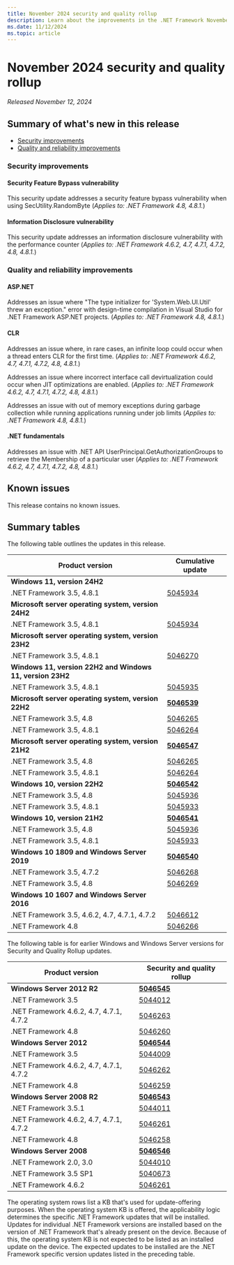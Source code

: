 ```yaml
---
title: November 2024 security and quality rollup
description: Learn about the improvements in the .NET Framework November 2024 security and quality rollup.
ms.date: 11/12/2024
ms.topic: article
---
```

# November 2024 security and quality rollup

_Released November 12, 2024_

## Summary of what's new in this release

- [Security improvements](#security-improvements)
- [Quality and reliability improvements](#quality-and-reliability-improvements)

### Security improvements

#### Security Feature Bypass vulnerability

This security update addresses a security feature bypass vulnerability when using SecUtility.RandomByte (*Applies to: .NET Framework 4.8, 4.8.1.*)

#### Information Disclosure vulnerability

This security update addresses an information disclosure vulnerability with the performance counter (*Applies to: .NET Framework 4.6.2, 4.7, 4.7.1, 4.7.2, 4.8, 4.8.1.*)

### Quality and reliability improvements

#### ASP.NET

Addresses an issue where  "The type initializer for 'System.Web.UI.Util' threw an exception." error with design-time compilation in Visual Studio for .NET Framework ASP.NET projects. (*Applies to: .NET Framework 4.8, 4.8.1.*)

#### CLR

Addresses an issue where, in rare cases, an infinite loop could occur when a thread enters CLR for the first time. (*Applies to: .NET Framework 4.6.2, 4.7, 4.7.1, 4.7.2, 4.8, 4.8.1.*)

Addresses an issue where incorrect interface call devirtualization could occur when JIT optimizations are enabled. (*Applies to: .NET Framework 4.6.2, 4.7, 4.7.1, 4.7.2, 4.8, 4.8.1.*)

Addresses an issue with out of memory exceptions during garbage collection while running applications running under job limits (*Applies to: .NET Framework 4.8, 4.8.1.*)

#### .NET fundamentals

Addresses an issue with .NET API UserPrincipal.GetAuthorizationGroups to retrieve the  Membership of a particular user (*Applies to: .NET Framework 4.6.2, 4.7, 4.7.1, 4.7.2, 4.8, 4.8.1.*)

## Known issues

This release contains no known issues.  

## Summary tables

The following table outlines the updates in this release.

| Product version | Cumulative update |
| --- | --- |
| **Windows 11, version 24H2** | |
| .NET Framework 3.5, 4.8.1 | [5045934](https://support.microsoft.com/kb/5045934) |
| **Microsoft server operating system, version 24H2** | |
| .NET Framework 3.5, 4.8.1 | [5045934](https://support.microsoft.com/kb/5045934) |
| **Microsoft server operating system, version 23H2** | |
| .NET Framework 3.5, 4.8.1 | [5046270](https://support.microsoft.com/kb/5046270) |
| **Windows 11, version 22H2 and Windows 11, version 23H2** | |
| .NET Framework 3.5, 4.8.1 | [5045935](https://support.microsoft.com/kb/5045935) |
| **Microsoft server operating system, version 22H2** | **[5046539](https://support.microsoft.com/kb/5046539)** |
| .NET Framework 3.5, 4.8 | [5046265](https://support.microsoft.com/kb/5046265) |
| .NET Framework 3.5, 4.8.1 | [5046264](https://support.microsoft.com/kb/5046264) |
| **Microsoft server operating system, version 21H2** | **[5046547](https://support.microsoft.com/kb/5046547)** |
| .NET Framework 3.5, 4.8 | [5046265](https://support.microsoft.com/kb/5046265) |
| .NET Framework 3.5, 4.8.1 | [5046264](https://support.microsoft.com/kb/5046264) |
| **Windows 10, version 22H2** | **[5046542](https://support.microsoft.com/kb/5046542)** |
| .NET Framework 3.5, 4.8 | [5045936](https://support.microsoft.com/kb/5045936) |
| .NET Framework 3.5, 4.8.1 | [5045933](https://support.microsoft.com/kb/5045933) |
| **Windows 10, version 21H2** | **[5046541](https://support.microsoft.com/kb/5046541)** |
| .NET Framework 3.5, 4.8 | [5045936](https://support.microsoft.com/kb/5045936) |
| .NET Framework 3.5, 4.8.1 | [5045933](https://support.microsoft.com/kb/5045933) |
| **Windows 10 1809 and Windows Server 2019** | **[5046540](https://support.microsoft.com/kb/5046540)** |
| .NET Framework 3.5, 4.7.2 | [5046268](https://support.microsoft.com/kb/5046268) |
| .NET Framework 3.5, 4.8 | [5046269](https://support.microsoft.com/kb/5046269) |
| **Windows 10 1607 and Windows Server 2016** | |
| .NET Framework 3.5, 4.6.2, 4.7, 4.7.1, 4.7.2 | [5046612](https://support.microsoft.com/kb/5046612) |
| .NET Framework 4.8 | [5046266](https://support.microsoft.com/kb/5046266) |

The following table is for earlier Windows and Windows Server versions for Security and Quality Rollup updates.  

| Product version | Security and quality rollup |
| --- | --- |
| **Windows Server 2012 R2** | **[5046545](https://support.microsoft.com/kb/5046545)** |
| .NET Framework 3.5 | [5044012](https://support.microsoft.com/kb/5044012) |
| .NET Framework 4.6.2, 4.7, 4.7.1, 4.7.2 | [5046263](https://support.microsoft.com/kb/5046263) |
| .NET Framework 4.8 | [5046260](https://support.microsoft.com/kb/5046260) |
| **Windows Server 2012** | **[5046544](https://support.microsoft.com/kb/5046544)** |
| .NET Framework 3.5 | [5044009](https://support.microsoft.com/kb/5044009) |
| .NET Framework 4.6.2, 4.7, 4.7.1, 4.7.2 | [5046262](https://support.microsoft.com/kb/5046262) |
| .NET Framework 4.8 | [5046259](https://support.microsoft.com/kb/5046259) |
| **Windows Server 2008 R2** | **[5046543](https://support.microsoft.com/kb/5046543)** |
| .NET Framework 3.5.1 | [5044011](https://support.microsoft.com/kb/5044011) |
| .NET Framework 4.6.2, 4.7, 4.7.1, 4.7.2 | [5046261](https://support.microsoft.com/kb/5046261)|
| .NET Framework 4.8 |[5046258](https://support.microsoft.com/kb/5046258) |
| **Windows Server 2008** | **[5046546](https://support.microsoft.com/kb/5046546)** |
| .NET Framework 2.0, 3.0 | [5044010](https://support.microsoft.com/kb/5044010) |
| .NET Framework 3.5 SP1 | [5040673](https://support.microsoft.com/kb/5040673) |
| .NET Framework 4.6.2 | [5046261](https://support.microsoft.com/kb/5046261) |

The operating system rows list a KB that's used for update-offering purposes. When the operating system KB is offered, the applicability logic determines the specific .NET Framework updates that will be installed. Updates for individual .NET Framework versions are installed based on the version of .NET Framework that's already present on the device. Because of this, the operating system KB is not expected to be listed as an installed update on the device. The expected updates to be installed are the .NET Framework specific version updates listed in the preceding table.
